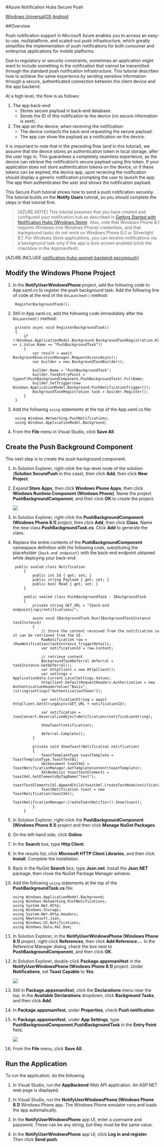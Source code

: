 <properties 
	pageTitle="Azure Notification Hubs Secure Push" 
	description="Learn how to send secure push notifications in Azure. Code samples written in C# using the .NET API." 
	documentationCenter="windows" 
	authors="wesmc7777" 
	manager="dwrede" 
	editor="" 
	services="notification-hubs"/>

<tags 
	ms.service="notification-hubs" 
	ms.workload="mobile" 
	ms.tgt_pltfrm="" 
	ms.devlang="dotnet" 
	ms.topic="article" 
	ms.date="02/24/2015" 
	ms.author="wesmc"/>

#Azure Notification Hubs Secure Push

<div class="dev-center-tutorial-selector sublanding"> 
    	<a href="/documentation/articles/notification-hubs-windows-dotnet-secure-push/" title="Windows Universal" class="current">Windows Universal</a><a href="/documentation/articles/notification-hubs-aspnet-backend-ios-secure-push/" title="iOS">iOS</a>
		<a href="/documentation/articles/notification-hubs-aspnet-backend-android-secure-push/" title="Android">Android</a>
</div>

##Overview

Push notification support in Microsoft Azure enables you to access an easy-to-use, multiplatform, and scaled-out push infrastructure, which greatly simplifies the implementation of push notifications for both consumer and enterprise applications for mobile platforms. 

Due to regulatory or security constraints, sometimes an application might want to include something in the notification that cannot be transmitted through the standard push notification infrastructure. This tutorial describes how to achieve the same experience by sending sensitive information through a secure, authenticated connection between the client device and the app backend.

At a high level, the flow is as follows:

1. The app back-end:
	- Stores secure payload in back-end database.
	- Sends the ID of this notification to the device (no secure information is sent).
2. The app on the device, when receiving the notification:
	- The device contacts the back-end requesting the secure payload.
	- The app can show the payload as a notification on the device.

It is important to note that in the preceding flow (and in this tutorial), we assume that the device stores an authentication token in local storage, after the user logs in. This guarantees a completely seamless experience, as the device can retrieve the notification’s secure payload using this token. If your application does not store authentication tokens on the device, or if these tokens can be expired, the device app, upon receiving the notification should display a generic notification prompting the user to launch the app. The app then authenticates the user and shows the notification payload.

This Secure Push tutorial shows how to send a push notification securely. The tutorial builds on the **Notify Users** tutorial, so you should complete the steps in that tutorial first.

> [AZURE.NOTE] This tutorial assumes that you have created and configured your notification hub as described in [Getting Started with Notification Hubs (Windows Store)](notification-hubs-windows-store-dotnet-get-started.md).
Also, note that Windows Phone 8.1 requires Windows (not Windows Phone) credentials, and that background tasks do not work on Windows Phone 8.0 or Silverlight 8.1. For Windows Store applications, you can receive notifications via a background task only if the app is lock-screen enabled (click the checkbox in the Appmanifest).

[AZURE.INCLUDE [notification-hubs-aspnet-backend-securepush](../includes/notification-hubs-aspnet-backend-securepush.md)]

## Modify the Windows Phone Project

1. In the **NotifyUserWindowsPhone** project, add the following code to App.xaml.cs to register the push background task. Add the following line of code at the end of the `OnLaunched()` method:

		RegisterBackgroundTask();

2. Still in App.xaml.cs, add the following code immediately after the `OnLaunched()` method:

		private async void RegisterBackgroundTask()
        {
            if (!Windows.ApplicationModel.Background.BackgroundTaskRegistration.AllTasks.Any(i => i.Value.Name == "PushBackgroundTask"))
            {
                var result = await BackgroundExecutionManager.RequestAccessAsync();
                var builder = new BackgroundTaskBuilder();

                builder.Name = "PushBackgroundTask";
                builder.TaskEntryPoint = typeof(PushBackgroundComponent.PushBackgroundTask).FullName;
                builder.SetTrigger(new Windows.ApplicationModel.Background.PushNotificationTrigger());
                BackgroundTaskRegistration task = builder.Register();
            }
        }

3. Add the following `using` statements at the top of the App.xaml.cs file:

		using Windows.Networking.PushNotifications;
		using Windows.ApplicationModel.Background;

4. From the **File** menu in Visual Studio, click **Save All**.
		
## Create the Push Background Component

The next step is to create the push background component.

1. In Solution Explorer, right-click the top-level node of the solution (**Solution SecurePush** in this case), then click **Add**, then click **New Project**.

2. Expand **Store Apps**, then click **Windows Phone Apps**, then click **Windows Runtime Component (Windows Phone)**. Name the project **PushBackgroundComponent**, and then click **OK** to create the project.

	![][12]

3. In Solution Explorer, right-click the **PushBackgroundComponent (Windows Phone 8.1)** project, then click **Add**, then click **Class**. Name the new class **PushBackgroundTask.cs**. Click **Add** to generate the class.

4. Replace the entire contents of the **PushBackgroundComponent** namespace definition with the following code, substituting the placeholder `{back-end endpoint}` with the back-end endpoint obtained while deploying your back-end:

		public sealed class Notification
    		{
        		public int Id { get; set; }
        		public string Payload { get; set; }
        		public bool Read { get; set; }
    		}
    
		    public sealed class PushBackgroundTask : IBackgroundTask
    		{
        		private string GET_URL = "{back-end endpoint}/api/notifications/";
		
        		async void IBackgroundTask.Run(IBackgroundTaskInstance taskInstance)
		        {
        		    // Store the content received from the notification so it can be retrieved from the UI.
		            RawNotification raw = (RawNotification)taskInstance.TriggerDetails;
            		var notificationId = raw.Content;

            		// retrieve content
		            BackgroundTaskDeferral deferral = taskInstance.GetDeferral();
            		var httpClient = new HttpClient();
		            var settings = ApplicationData.Current.LocalSettings.Values;
		            httpClient.DefaultRequestHeaders.Authorization = new AuthenticationHeaderValue("Basic", (string)settings["AuthenticationToken"]);

		            var notificationString = await httpClient.GetStringAsync(GET_URL + notificationId);

            		var notification = JsonConvert.DeserializeObject<Notification>(notificationString);

		            ShowToast(notification);

		            deferral.Complete();
		        }

		        private void ShowToast(Notification notification)
		        {
		            ToastTemplateType toastTemplate = ToastTemplateType.ToastText01;
		            XmlDocument toastXml = ToastNotificationManager.GetTemplateContent(toastTemplate);
            		XmlNodeList toastTextElements = toastXml.GetElementsByTagName("text");
		            toastTextElements[0].AppendChild(toastXml.CreateTextNode(notification.Payload));
    	        	ToastNotification toast = new ToastNotification(toastXml);
		            ToastNotificationManager.CreateToastNotifier().Show(toast);
    		    }
    		}

5. In Solution Explorer, right-click the **PushBackgroundComponent (Windows Phone 8.1)** project and then click **Manage NuGet Packages**.

6. On the left-hand side, click **Online**.

7. In the **Search** box, type **Http Client**.

8. In the results list, click **Microsoft HTTP Client Libraries**, and then click **Install**. Complete the installation.

9. Back in the NuGet **Search** box, type **Json.net**. Install the **Json.NET** package, then close the NuGet Package Manager window.

10. Add the following `using` statements at the top of the **PushBackgroundTask.cs** file:

		using Windows.ApplicationModel.Background;
		using Windows.Networking.PushNotifications;
		using System.Net.Http;
		using Windows.Storage;
		using System.Net.Http.Headers;
		using Newtonsoft.Json;
		using Windows.UI.Notifications;
		using Windows.Data.Xml.Dom;

11. In Solution Explorer, in the **NotifyUserWindowsPhone (Windows Phone 8.1)** project, right-click **References**, then click **Add Reference...**. In the Reference Manager dialog, check the box next to **PushBackgroundComponent**, and then click **OK**.

12. In Solution Explorer, double-click **Package.appxmanifest** in the **NotifyUserWindowsPhone (Windows Phone 8.1)** project. Under **Notifications**, set **Toast Capable** to **Yes**.

	![][3]

13. Still in **Package.appxmanifest**, click the **Declarations** menu near the top. In the **Available Declarations** dropdown, click **Background Tasks**, and then click **Add**.
 
14. In **Package.appxmanifest**, under **Properties**, check **Push notification**.

15. In **Package.appxmanifest**, under **App Settings**, type **PushBackgroundComponent.PushBackgroundTask** in the **Entry Point** field.

	![][13]

16. From the **File** menu, click **Save All**.

## Run the Application

To run the application, do the following:

1. In Visual Studio, run the **AppBackend** Web API application. An ASP.NET web page is displayed.

2. In Visual Studio, run the **NotifyUserWindowsPhone (Windows Phone 8.1)** Windows Phone app. The Windows Phone emulator runs and loads the app automatically.

3. In the **NotifyUserWindowsPhone** app UI, enter a username and password. These can be any string, but they must be the same value.

4. In the **NotifyUserWindowsPhone** app UI, click **Log in and register**. Then click **Send push**.

[3]: ./media/notification-hubs-aspnet-backend-windows-dotnet-secure-push/notification-hubs-secure-push3.png
[12]: ./media/notification-hubs-aspnet-backend-windows-dotnet-secure-push/notification-hubs-secure-push12.png
[13]: ./media/notification-hubs-aspnet-backend-windows-dotnet-secure-push/notification-hubs-secure-push13.png
